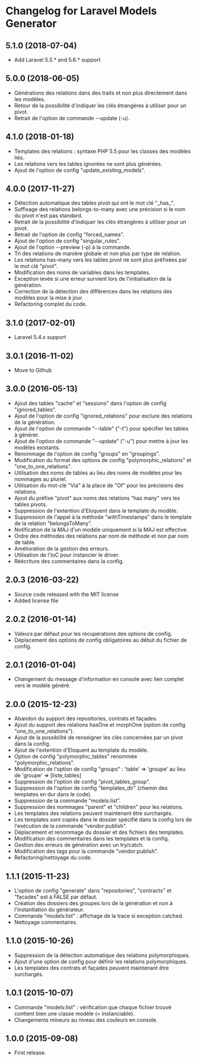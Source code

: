 Changelog for Laravel Models Generator
======================================

5.1.0 (2018-07-04)
------------------

- Add Laravel 5.5.* and 5.6.* support

5.0.0 (2018-06-05)
------------------

- Générations des relations dans des traits et non plus directement dans les modèles.
- Retour de la possibilité d'indiquer les clés étrangères à utiliser pour un pivot.
- Retrait de l'option de commande --update (-u).

4.1.0 (2018-01-18)
------------------

- Templates des relations : syntaxe PHP 5.5 pour les classes des modèles liés.
- Les relations vers les tables ignorées ne sont plus générées.
- Ajout de l'option de config "update\_existing\_models".

4.0.0 (2017-11-27)
------------------

- Détection automatique des tables pivot qui ont le mot clé "\_has\_".
- Suffixage des relations belongs-to-many avec une précision si le nom du pivot n'est pas standard.
- Retrait de la possibilité d'indiquer les clés étrangères à utiliser pour un pivot.
- Retrait de l'option de config "forced_names".
- Ajout de l'option de config "singular_rules".
- Ajout de l'option --preview (-p) à la commande.
- Tri des relations de manière globale et non plus par type de relation.
- Les relations has-many vers les tables pivot ne sont plus préfixées par le mot clé "pivot".
- Modification des noms de variables dans les templates.
- Exception levée si une erreur survient lors de l'initialisation de la génération.
- Correction de la détection des différences dans les relations des modèles pour la mise à jour.
- Refactoring complet du code.

3.1.0 (2017-02-01)
------------------

- Laravel 5.4.x support

3.0.1 (2016-11-02)
------------------

- Move to Github

3.0.0 (2016-05-13)
------------------

- Ajout des tables "cache" et "sessions" dans l'option de config "ignored_tables".
- Ajout de l'option de config "ignored_relations" pour exclure des relations de la génération.
- Ajout de l'option de commande "--table" ("-t") pour spécifier les tables à générer.
- Ajout de l'option de commande "--update" ("-u") pour mettre à jour les modèles existants.
- Renommage de l'option de config "groups" en "groupings".
- Modification du format des options de config "polymorphic_relations" et "one_to_one_relations".
- Utilisation des noms de tables au lieu des noms de modèles pour les nommages au pluriel.
- Utilisation du mot-clé "Via" à la place de "Of" pour les précisions des relations.
- Ajout du préfixe "pivot" aux noms des relations "has many" vers les tables pivots.
- Suppression de l'extention d'Eloquent dans le template du modèle.
- Suppression de l'appel à la méthode "withTimestamps" dans le template de la relation "belongsToMany".
- Notification de la MAJ d'un modèle uniquement si la MAJ est effective.
- Ordre des méthodes des relations par nom de méthode et non par nom de table.
- Amélioration de la gestion des erreurs.
- Utilisation de l'IoC pour instancier le driver.
- Réécriture des commentaires dans la config.

2.0.3 (2016-03-22)
------------------

- Source code released with the MIT license
- Added license file

2.0.2 (2016-01-14)
------------------

- Valeurs par défaut pour les récupérations des options de config.
- Déplacement des options de config obligatoires au début du fichier de config.

2.0.1 (2016-01-04)
------------------

- Changement du message d'information en console avec lien complet vers le modèle généré.

2.0.0 (2015-12-23)
------------------

- Abandon du support des repositories, contrats et façades.
- Ajout du support des relations hasOne et morphOne (option de config "one_to_one_relations").
- Ajout de la possibilité de renseigner les clés concernées par un pivot dans la config.
- Ajout de l'extention d'Eloquent au template du modèle.
- Option de config "polymorphic_tables" renommée "polymorphic_relations".
- Modification de l'option de config "groups" : 'table' => 'groupe' au lieu de 'groupe' => [liste_tables]
- Suppression de l'option de config "pivot_tables_group".
- Suppression de l'option de config "templates_dir" (chemin des templates en dur dans le code).
- Suppression de la commande "models:list".
- Suppression des nommages "parent" et "children" pour les relations.
- Les templates des relations peuvent maintenant être surchargés.
- Les templates sont copiés dans le dossier spécifié dans la config lors de l'exécution de la commande "vendor:publish".
- Déplacement et renommage du dossier et des fichiers des templates.
- Modification des commentaires dans les templates et la config.
- Gestion des erreurs de génération avec un try/catch.
- Modification des tags pour la commande "vendor:publish".
- Refactoring/nettoyage du code.

1.1.1 (2015-11-23)
------------------

- L'option de config "generate" dans "repositories", "contracts" et "facades" est à FALSE par défaut.
- Création des dossiers des groupes lors de la génération et non à l'instantiation du générateur.
- Commande "models:list" : affichage de la trace si exception catched.
- Nettoyage commentaires.

1.1.0 (2015-10-26)
------------------

- Suppression de la détection automatique des relations polymorphiques.
- Ajout d'une option de config pour définir les relations polymorphiques.
- Les templates des contrats et façades peuvent maintenant être surchargés.

1.0.1 (2015-10-07)
------------------

- Commande "models:list" : vérification que chaque fichier trouvé contient bien une classe modèle (= instanciable).
- Changements mineurs au niveau des couleurs en console.

1.0.0 (2015-09-08)
------------------

- First release.
